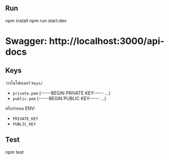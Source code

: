 
## Run
npm install
npm run start:dev
# Swagger: http://localhost:3000/api-docs


## Keys
วางในโฟลเดอร์ `keys/`
- `private.pem` (-----BEGIN PRIVATE KEY----- ...)
- `public.pem`  (-----BEGIN PUBLIC KEY----- ...)

หรือกำหนด ENV:
- `PRIVATE_KEY`
- `PUBLIC_KEY`

## Test

npm test

